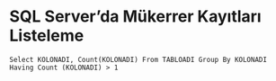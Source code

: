 # SQL Server’da Mükerrer Kayıtları Listeleme

`Select KOLONADI, Count(KOLONADI) From TABLOADI Group By KOLONADI Having Count (KOLONADI) > 1`
